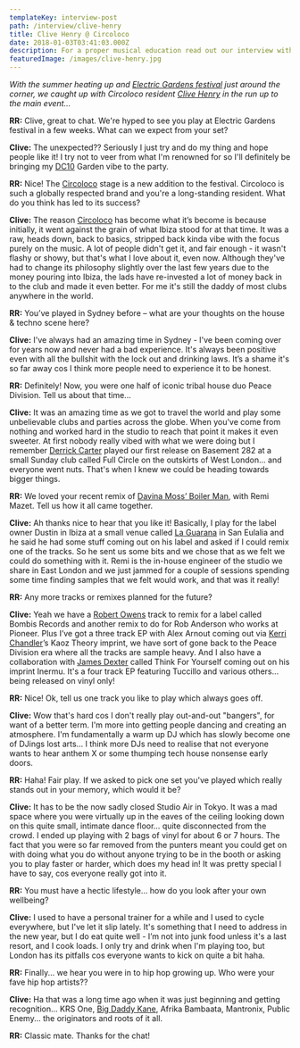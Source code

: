 ```yaml
---
templateKey: interview-post
path: /interview/clive-henry
title: Clive Henry @ Circoloco
date: 2018-01-03T03:41:03.000Z
description: For a proper musical education read out our interview with DJ Clive.
featuredImage: /images/clive-henry.jpg
---
```

_With the summer heating up and [Electric Gardens festival](https://www.facebook.com/electricgardensfestival/) just around the corner, we caught up with Circoloco resident [Clive Henry](https://www.facebook.com/clivehenrymusic/) in the run up to the main event..._

**RR:** Clive, great to chat. We're hyped to see you play at Electric Gardens festival in a few weeks. What can we expect from your set?

**Clive:** The unexpected?? Seriously I just try and do my thing and hope people like it! I try not to veer from what I'm renowned for so I'll definitely be bringing my [DC10](https://www.facebook.com/Dc10IbizaOfficial/) Garden vibe to the party.

**RR:** Nice! The [Circoloco](https://www.facebook.com/circolocoibiza/) stage is a new addition to the festival. Circoloco is such a globally respected brand and you're a long-standing resident. What do you think has led to its success?

**Clive:** The reason [Circoloco](https://www.facebook.com/circolocoibiza/) has become what it’s become is because initially, it went against the grain of what Ibiza stood for at that time. It was a raw, heads down, back to basics, stripped back kinda vibe with the focus purely on the music. A lot of people didn't get it, and fair enough - it wasn't flashy or showy, but that's what I love about it, even now. Although they've had to change its philosophy slightly over the last few years due to the money pouring into Ibiza, the lads have re-invested a lot of money back in to the club and made it even better. For me it's still the daddy of most clubs anywhere in the world.

**RR:** You’ve played in Sydney before – what are your thoughts on the house & techno scene here?

**Clive:** I've always had an amazing time in Sydney - I've been coming over for years now and never had a bad experience. It's always been positive even with all the bullshit with the lock out and drinking laws. It’s a shame it's so far away cos I think more people need to experience it to be honest.

**RR:** Definitely! Now, you were one half of iconic tribal house duo Peace Division. Tell us about that time...

**Clive:** It was an amazing time as we got to travel the world and play some unbelievable clubs and parties across the globe. When you've come from nothing and worked hard in the studio to reach that point it makes it even sweeter. At first nobody really vibed with what we were doing but I remember [Derrick Carter](https://www.facebook.com/Derrick-Carter-8264478846/) played our first release on Basement 282 at a small Sunday club called Full Circle on the outskirts of West London… and everyone went nuts. That's when I knew we could be heading towards bigger things.

**RR:** We loved your recent remix of [Davina Moss’ Boiler Man](https://l.facebook.com/l.php?u=https%3A%2F%2Fwww.beatport.com%2Ftrack%2Fboiler-man-clive-henry-and-remi-mazet-remix%2F9819687&h=ATPUUSKc9fZKcnTJhEKWC2HHNb_l3EyohS4Rv576r1kpp2G3z0GxQAQzWhGzyL-ImUIcqCCF2gANd5jCghJXoI6Xjwj5tU42Ff9g7lOdkI2s5VPoyYvrq5at), with Remi Mazet. Tell us how it all came together.

**Clive:** Ah thanks nice to hear that you like it! Basically, I play for the label owner Dustin in Ibiza at a small venue called [La Guarana](https://www.facebook.com/guaranaibiza/) in San Eulalia and he said he had some stuff coming out on his label and asked if I could remix one of the tracks. So he sent us some bits and we chose that as we felt we could do something with it. Remi is the in-house engineer of the studio we share in East London and we just jammed for a couple of sessions spending some time finding samples that we felt would work, and that was it really!

**RR:** Any more tracks or remixes planned for the future?

**Clive:** Yeah we have a [Robert Owens](https://www.facebook.com/djrobertowens/) track to remix for a label called Bombis Records and another remix to do for Rob Anderson who works at Pioneer. Plus I’ve got a three track EP with Alex Arnout coming out via [Kerri Chandler](https://www.facebook.com/KerriChandlerOfficial/)’s Kaoz Theory imprint, we have sort of gone back to the Peace Division era where all the tracks are sample heavy. And I also have a collaboration with [James Dexter](https://www.facebook.com/JamesDexterFan/) called Think For Yourself coming out on his imprint Inermu. It's a four track EP featuring Tuccillo and various others... being released on vinyl only!

**RR:** Nice! Ok, tell us one track you like to play which always goes off.

**Clive:** Wow that's hard cos I don't really play out-and-out "bangers", for want of a better term. I'm more into getting people dancing and creating an atmosphere. I'm fundamentally a warm up DJ which has slowly become one of DJings lost arts… I think more DJs need to realise that not everyone wants to hear anthem X or some thumping tech house nonsense early doors.

**RR:** Haha! Fair play. If we asked to pick one set you've played which really stands out in your memory, which would it be?

**Clive:** It has to be the now sadly closed Studio Air in Tokyo. It was a mad space where you were virtually up in the eaves of the ceiling looking down on this quite small, intimate dance floor… quite disconnected from the crowd. I ended up playing with 2 bags of vinyl for about 6 or 7 hours. The fact that you were so far removed from the punters meant you could get on with doing what you do without anyone trying to be in the booth or asking you to play faster or harder, which does my head in! It was pretty special I have to say, cos everyone really got into it.

**RR:** You must have a hectic lifestyle... how do you look after your own wellbeing?

**Clive:** I used to have a personal trainer for a while and I used to cycle everywhere, but I've let it slip lately. It's something that I need to address in the new year, but I do eat quite well - I’m not into junk food unless it's a last resort, and I cook loads. I only try and drink when I'm playing too, but London has its pitfalls cos everyone wants to kick on quite a bit haha.

**RR:** Finally... we hear you were in to hip hop growing up. Who were your fave hip hop artists??

**Clive:** Ha that was a long time ago when it was just beginning and getting recognition... KRS One, [Big Daddy Kane](https://www.facebook.com/OfficialBigDaddyKane/), Afrika Bambaata, Mantronix, Public Enemy... the originators and roots of it all.

**RR:** Classic mate. Thanks for the chat!
